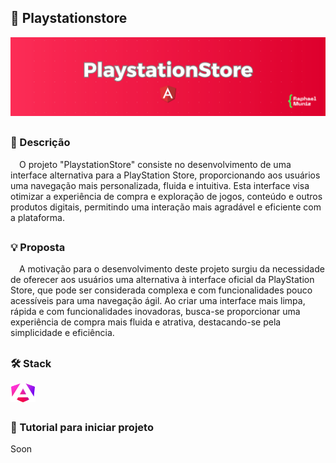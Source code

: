 ## 📌 Playstationstore

<img src="./Banner PlaystationStore.png"/>

##

### 📄 Descrição
<p>&emsp;O projeto "PlaystationStore" consiste no desenvolvimento de uma interface alternativa para a PlayStation Store, proporcionando aos usuários uma navegação mais personalizada, fluida e intuitiva. Esta interface visa otimizar a experiência de compra e exploração de jogos, conteúdo e outros produtos digitais, permitindo uma interação mais agradável e eficiente com a plataforma.</p>

##

### 💡 Proposta
<p>&emsp;A motivação para o desenvolvimento deste projeto surgiu da necessidade de oferecer aos usuários uma alternativa à interface oficial da PlayStation Store, que pode ser considerada complexa e com funcionalidades pouco acessíveis para uma navegação ágil. Ao criar uma interface mais limpa, rápida e com funcionalidades inovadoras, busca-se proporcionar uma experiência de compra mais fluida e atrativa, destacando-se pela simplicidade e eficiência.</p>

##

### 🛠️ Stack
<div>
  <img align="center" alt="Rapha-Angular" height="30" width="40" src="https://raw.githubusercontent.com/devicons/devicon/master/icons/angular/angular-original.svg">
</div>

##

### 🧭 Tutorial para iniciar projeto
<p>Soon</p>

